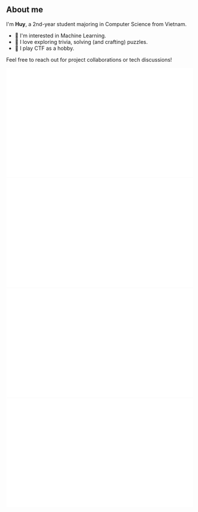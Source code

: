 ## About me
I'm **Huy**, a 2nd-year student majoring in Computer Science from Vietnam.

- 🧠 I'm interested in Machine Learning.
- 📑 I love exploring trivia, solving (and crafting) puzzles.
- 🚩 I play CTF as a hobby.

Feel free to reach out for project collaborations or tech discussions!

![](https://raw.githubusercontent.com/huytrinhm/github-stats/master/generated/overview.svg#gh-dark-mode-only)
![](https://raw.githubusercontent.com/huytrinhm/github-stats/master/generated/overview.svg#gh-light-mode-only)
![](https://raw.githubusercontent.com/huytrinhm/github-stats/master/generated/languages.svg#gh-dark-mode-only)
![](https://raw.githubusercontent.com/huytrinhm/github-stats/master/generated/languages.svg#gh-light-mode-only)

